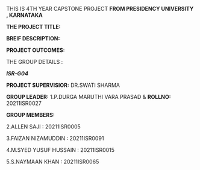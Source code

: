 THIS IS 4TH YEAR CAPSTONE PROJECT **FROM PRESIDENCY UNIVERSITY , KARNATAKA**

**THE PROJECT TITLE:** 

**BREIF DESCRIPTION:**

**PROJECT OUTCOMES:**

THE GROUP DETAILS : 

_**ISR-G04**_ 

**PROJECT SUPERVISIOR:** DR.SWATI SHARMA 


**GROUP LEADER:** 1.P.DURGA MARUTHI VARA PRASAD & **ROLLNO:** 20211ISR0027

**GROUP MEMBERS:**

2.ALLEN SAJI : 20211ISR0005

3.FAIZAN NIZAMUDDIN : 20211ISR0091

4.M.SYED YUSUF HUSSAIN : 20211ISR0015

5.S.NAYMAAN KHAN : 20211ISR0065
